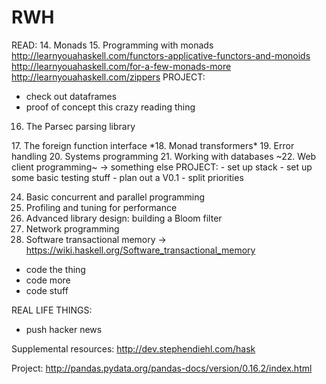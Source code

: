 RWH
===============
READ:
14. Monads
15. Programming with monads
<http://learnyouahaskell.com/functors-applicative-functors-and-monoids>
<http://learnyouahaskell.com/for-a-few-monads-more>
<http://learnyouahaskell.com/zippers>
PROJECT:
- check out dataframes
- proof of concept this crazy reading thing

16. The Parsec parsing library
<haskell-programming-v0-5>
17. The foreign function interface
*18. Monad transformers*
19. Error handling
20. Systems programming
21. Working with databases
~22. Web client programming~ -> something else
PROJECT:
- set up stack
- set up some basic testing stuff
- plan out a V0.1
- split priorities

24. Basic concurrent and parallel programming
25. Profiling and tuning for performance
26. Advanced library design: building a Bloom filter
27. Network programming
28. Software transactional memory -> https://wiki.haskell.org/Software_transactional_memory
- code the thing
- code more
- code stuff


REAL LIFE THINGS:
- push hacker news

Supplemental resources: http://dev.stephendiehl.com/hask

Project:
http://pandas.pydata.org/pandas-docs/version/0.16.2/index.html
